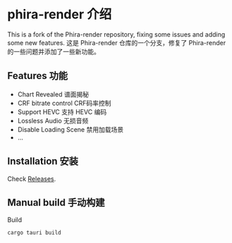 
# phira-render 介绍

This is a fork of the Phira-render repository, fixing some issues and adding some new features.
这是 Phira-render 仓库的一个分支，修复了 Phira-render 的一些问题并添加了一些新功能。

## Features 功能

- Chart Revealed 谱面揭秘
- CRF bitrate control CRF码率控制
- Support HEVC 支持 HEVC 编码
- Lossless Audio 无损音频
- Disable Loading Scene 禁用加载场景
- ...

## Installation 安装

Check [Releases](https://github.com/2278535805/phira-render/releases).

## Manual build 手动构建

Build

```bash
cargo tauri build
```
